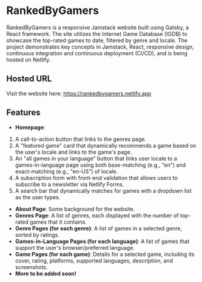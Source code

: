 # RankedByGamers

RankedByGamers is a responsive Jamstack website built using Gatsby, a React framework. The site utilizes the Internet Game Database (IGDB) to showcase the top-rated games to date, filtered by genre and locale. The project demonstrates key concepts in Jamstack, React, responsive design, continuous integration and continuous deployment (CI/CD), and is being hosted on Netlify.


## Hosted URL

Visit the website here: https://rankedbygamers.netlify.app


## Features

- **Homepage**: 
1. A call-to-action button that links to the genres page.
2. A "featured game" card that dynamically recommends a game based on the user's locale and links to the game's page.
3. An "all games in your language" button that links user locale to a games-in-language page using both base-matching (e.g., "en") and exact-matching (e.g., "en-US") of locale.
4. A subscription form with front-end validation that allows users to subscribe to a newsletter via Netlify Forms.
5. A search bar that dynamically matches for games with a dropdown list as the user types.
- **About Page**: Some background for the website.
- **Genres Page**: A list of genres, each displayed with the number of top-rated games that it contains.
- **Genre Pages (for each genre)**: A list of games in a selected genre, sorted by ratings.
- **Games-in-Language Pages (for each language)**: A list of games that support the user's browser/preferred language.
- **Game Pages (for each game)**: Details for a selected game, including its cover, rating, platforms, supported languages, description, and screenshots.
- **More to be added soon!**